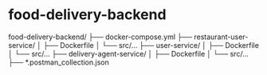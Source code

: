# food-delivery-backend
food-delivery-backend/
├── docker-compose.yml
├── restaurant-user-service/
│   ├── Dockerfile
│   └── src/...
├── user-service/
│   ├── Dockerfile
│   └── src/...
├── delivery-agent-service/
│   ├── Dockerfile
│   └── src/...
├── *.postman_collection.json
